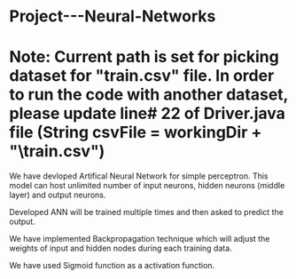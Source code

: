 # Project---Neural-Networks

# Note: Current path is set for picking dataset for "train.csv" file. In order to run the code with another dataset, please update line# 22 of Driver.java file (String csvFile = workingDir + "\\train.csv")

We have devloped Artifical Neural Network for simple perceptron. This model can host unlimited number of input neurons, hidden neurons (middle layer) and output neurons.

Developed ANN will be trained multiple times and then asked to predict the output. 

We have implemented Backpropagation technique which will adjust the weights of input and hidden nodes during each training data. 

We have used Sigmoid function as a activation function.
